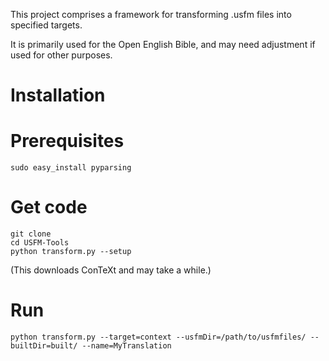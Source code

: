 This project comprises a framework for transforming .usfm files into specified targets.

It is primarily used for the Open English Bible, and may need adjustment if used for other purposes.

# Installation

# Prerequisites

    sudo easy_install pyparsing

# Get code

    git clone 
    cd USFM-Tools
    python transform.py --setup
 
(This downloads ConTeXt and may take a while.)
 
# Run

    python transform.py --target=context --usfmDir=/path/to/usfmfiles/ --builtDir=built/ --name=MyTranslation


